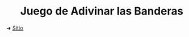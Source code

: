 <h1 align="center">Juego de Adivinar las Banderas</h1>

➜ [Sitio](https://juegobanderasjvr19.netlify.app/)
